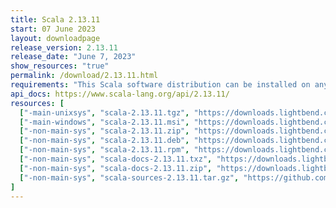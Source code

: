 ```yaml
---
title: Scala 2.13.11
start: 07 June 2023
layout: downloadpage
release_version: 2.13.11
release_date: "June 7, 2023"
show_resources: "true"
permalink: /download/2.13.11.html
requirements: "This Scala software distribution can be installed on any Unix-like or Windows system. It requires Java 8 or later, available <a href='https://www.java.com/'>here</a>."
api_docs: https://www.scala-lang.org/api/2.13.11/
resources: [
  ["-main-unixsys", "scala-2.13.11.tgz", "https://downloads.lightbend.com/scala/2.13.11/scala-2.13.11.tgz", "Mac OS X, Unix, Cygwin", ""],
  ["-main-windows", "scala-2.13.11.msi", "https://downloads.lightbend.com/scala/2.13.11/scala-2.13.11.msi", "Windows (msi installer)", ""],
  ["-non-main-sys", "scala-2.13.11.zip", "https://downloads.lightbend.com/scala/2.13.11/scala-2.13.11.zip", "Windows", ""],
  ["-non-main-sys", "scala-2.13.11.deb", "https://downloads.lightbend.com/scala/2.13.11/scala-2.13.11.deb", "Debian", ""],
  ["-non-main-sys", "scala-2.13.11.rpm", "https://downloads.lightbend.com/scala/2.13.11/scala-2.13.11.rpm", "RPM package", ""],
  ["-non-main-sys", "scala-docs-2.13.11.txz", "https://downloads.lightbend.com/scala/2.13.11/scala-docs-2.13.11.txz", "API docs", ""],
  ["-non-main-sys", "scala-docs-2.13.11.zip", "https://downloads.lightbend.com/scala/2.13.11/scala-docs-2.13.11.zip", "API docs", ""],
  ["-non-main-sys", "scala-sources-2.13.11.tar.gz", "https://github.com/scala/scala/archive/v2.13.11.tar.gz", "Sources", ""]
]
---
```

